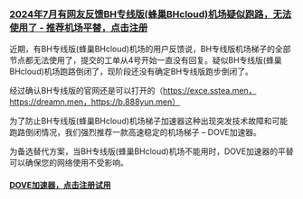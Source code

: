 ### [2024年7月有网友反馈BH专线版(蜂巢BHcloud)机场疑似跑路，无法使用了 - 推荐机场平替，点击注册](https://dove8.cc/a.php?asbcbO1PCgF)

近期，有BH专线版(蜂巢BHcloud)机场的用户反馈说，BH专线版机场梯子的全部节点都无法使用了，提交的工单从4号开始一直没有回复。疑似BH专线版(蜂巢BHcloud)机场跑路倒闭了，现阶段还没有确定BH专线版跑步倒闭了。

经过确认BH专线版的官网还是可以打开的（https://exce.sstea.men，https://dreamn.men，https://b.888yun.men）


为了防止BH专线版(蜂巢BHcloud)机场梯子加速器这种出现突发技术故障和可能跑路倒闭情况，我们强烈推荐一款高速稳定的机场梯子 – DOVE加速器。

为备选替代方案，当BH专线版(蜂巢BHcloud)机场不能用时，DOVE加速器的平替可以确保您的网络使用不受影响。

#### [DOVE加速器，点击注册试用](https://dove8.cc/a.php?asbcbO1PCgF)
